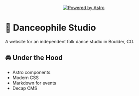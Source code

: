 <p align="center">
   <a href="https://astro.build">
    <img src="https://img.shields.io/badge/Powered_by-Astro-45158A" alt="Powered by Astro">
  </a>
</p>

# 🕺 Danceophile Studio

A website for an independent folk dance studio in Boulder, CO.

## 🚘 Under the Hood

- Astro components
- Modern CSS
- Markdown for events
- Decap CMS
